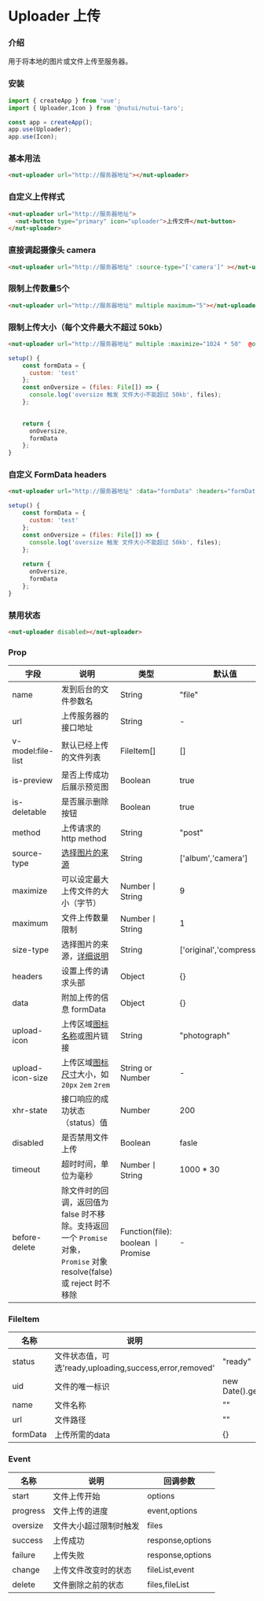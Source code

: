 # Uploader 上传

### 介绍

用于将本地的图片或文件上传至服务器。

### 安装

``` javascript
import { createApp } from 'vue';
import { Uploader,Icon } from '@nutui/nutui-taro';

const app = createApp();
app.use(Uploader);
app.use(Icon);

```


### 基本用法

``` html
<nut-uploader url="http://服务器地址"></nut-uploader>
```


### 自定义上传样式

``` html
<nut-uploader url="http://服务器地址">
  <nut-button type="primary" icon="uploader">上传文件</nut-button>
</nut-uploader>
```

### 直接调起摄像头 camera
    
``` html
<nut-uploader url="http://服务器地址" :source-type="['camera']" ></nut-uploader>
```
### 限制上传数量5个

``` html
<nut-uploader url="http://服务器地址" multiple maximum="5"></nut-uploader>
```
### 限制上传大小（每个文件最大不超过 50kb）

``` html
<nut-uploader url="http://服务器地址" multiple :maximize="1024 * 50"  @oversize="onOversize"></nut-uploader>
```

``` javascript
setup() {
    const formData = {
      custom: 'test'
    };
    const onOversize = (files: File[]) => {
      console.log('oversize 触发 文件大小不能超过 50kb', files);
    };

   
    return {
      onOversize,
      formData
    };
}
```

### 自定义 FormData headers

``` html
<nut-uploader url="http://服务器地址" :data="formData" :headers="formData"></nut-uploader>
```

``` javascript
setup() {
    const formData = {
      custom: 'test'
    };
    const onOversize = (files: File[]) => {
      console.log('oversize 触发 文件大小不能超过 50kb', files);
    };
   
    return {
      onOversize,
      formData
    };
}
```

### 禁用状态

``` html
<nut-uploader disabled></nut-uploader>
```

### Prop

| 字段              | 说明                                                                                                                   | 类型                              | 默认值                    |
|-------------------|------------------------------------------------------------------------------------------------------------------------|-----------------------------------|---------------------------|
| name              | 发到后台的文件参数名                                                                                                   | String                            | "file"                    |
| url               | 上传服务器的接口地址                                                                                                   | String                            | -                         |
| v-model:file-list | 默认已经上传的文件列表                                                                                                 | FileItem[]                        | []                        |
| is-preview        | 是否上传成功后展示预览图                                                                                               | Boolean                           | true                      |
| is-deletable      | 是否展示删除按钮                                                                                                       | Boolean                           | true                      |
| method            | 上传请求的 http method                                                                                                 | String                            | "post"                    |
| source-type       | [选择图片的来源](https://developers.weixin.qq.com/miniprogram/dev/api/media/image/wx.chooseImage.html)                 | String                            | ['album','camera']        |
| maximize          | 可以设定最大上传文件的大小（字节）                                                                                     | Number丨String                    | 9                         |
| maximum           | 文件上传数量限制                                                                                                       | Number丨String                    | 1                         |
| size-type         | 选择图片的来源，[详细说明](https://developers.weixin.qq.com/miniprogram/dev/api/media/image/wx.chooseImage.html)       | String                            | ['original','compressed'] |
| headers           | 设置上传的请求头部                                                                                                     | Object                            | {}                        |
| data              | 附加上传的信息 formData                                                                                                | Object                            | {}                        |
| upload-icon       | 上传区域[图标名称](#/icon)或图片链接                                                                                   | String                            | "photograph"              |
| upload-icon-size  | 上传区域[图标尺寸](#/icon)大小，如 `20px` `2em` `2rem`                                                                 | String or Number                  | -                         |
| xhr-state         | 接口响应的成功状态（status）值                                                                                         | Number                            | 200                       |
| disabled          | 是否禁用文件上传                                                                                                       | Boolean                           | fasle                     |
| timeout           | 超时时间，单位为毫秒                                                                                                   | Number丨String                    | 1000 * 30                 |
| before-delete     | 除文件时的回调，返回值为 false 时不移除。支持返回一个 `Promise` 对象，`Promise` 对象 resolve(false) 或 reject 时不移除 | Function(file): boolean 丨Promise | -                         |



### FileItem

| 名称     | 说明                                                    | 默认值                          |
|----------|---------------------------------------------------------|---------------------------------|
| status   | 文件状态值，可选'ready,uploading,success,error,removed' | "ready"                         |
| uid      | 文件的唯一标识                                          | new Date().getTime().toString() |
| name     | 文件名称                                                | ""                              |
| url      | 文件路径                                                | ""                              |
| formData | 上传所需的data                                          | {}                              |

### Event

| 名称     | 说明                   | 回调参数         |
|----------|------------------------|------------------|
| start    | 文件上传开始           | options          |
| progress | 文件上传的进度         | event,options    |
| oversize | 文件大小超过限制时触发 | files            |
| success  | 上传成功               | response,options |
| failure  | 上传失败               | response,options |
| change   | 上传文件改变时的状态   | fileList,event   |
| delete   | 文件删除之前的状态     | files,fileList   |

